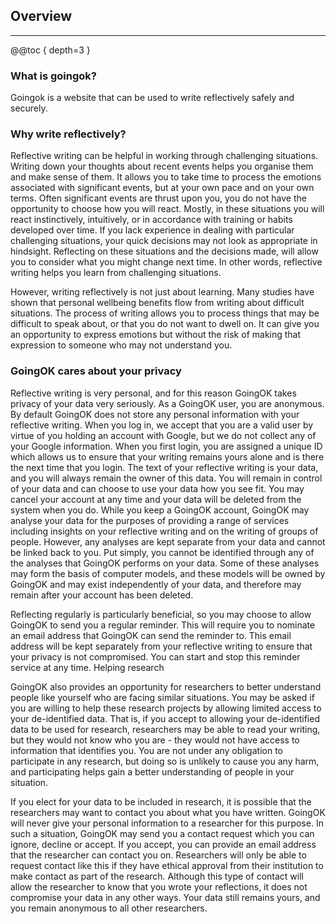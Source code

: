 ## Overview
---

@@toc { depth=3 }


### What is goingok?

Goingok is a website that can be used to write reflectively safely and securely.


### Why write reflectively?

Reflective writing can be helpful in working through challenging situations. Writing down your thoughts about recent events helps you organise them and make sense of them. It allows you to take time to process the emotions associated with significant events, but at your own pace and on your own terms. Often significant events are thrust upon you, you do not have the opportunity to choose how you will react. Mostly, in these situations you will react instinctively, intuitively, or in accordance with training or habits developed over time. If you lack experience in dealing with particular challenging situations, your quick decisions may not look as appropriate in hindsight. Reflecting on these situations and the decisions made, will allow you to consider what you might change next time. In other words, reflective writing helps you learn from challenging situations.

However, writing reflectively is not just about learning. Many studies have shown that personal wellbeing benefits flow from writing about difficult situations. The process of writing allows you to process things that may be difficult to speak about, or that you do not want to dwell on. It can give you an opportunity to express emotions but without the risk of making that expression to someone who may not understand you.

### GoingOK cares about your privacy

Reflective writing is very personal, and for this reason GoingOK takes privacy of your data very seriously. As a GoingOK user, you are anonymous. By default GoingOK does not store any personal information with your reflective writing. When you log in, we accept that you are a valid user by virtue of you holding an account with Google, but we do not collect any of your Google information. When you first login, you are assigned a unique ID which allows us to ensure that your writing remains yours alone and is there the next time that you login. The text of your reflective writing is your data, and you will always remain the owner of this data. You will remain in control of your data and can choose to use your data how you see fit. You may cancel your account at any time and your data will be deleted from the system when you do. While you keep a GoingOK account, GoingOK may analyse your data for the purposes of providing a range of services including insights on your reflective writing and on the writing of groups of people. However, any analyses are kept separate from your data and cannot be linked back to you. Put simply, you cannot be identified through any of the analyses that GoingOK performs on your data. Some of these analyses may form the basis of computer models, and these models will be owned by GoingOK and may exist independently of your data, and therefore may remain after your account has been deleted.

Reflecting regularly is particularly beneficial, so you may choose to allow GoingOK to send you a regular reminder. This will require you to nominate an email address that GoingOK can send the reminder to. This email address will be kept separately from your reflective writing to ensure that your privacy is not compromised. You can start and stop this reminder service at any time.
Helping research

GoingOK also provides an opportunity for researchers to better understand people like yourself who are facing similar situations. You may be asked if you are willing to help these research projects by allowing limited access to your de-identified data. That is, if you accept to allowing your de-identified data to be used for research, researchers may be able to read your writing, but they would not know who you are - they would not have access to information that identifies you. You are not under any obligation to participate in any research, but doing so is unlikely to cause you any harm, and participating helps gain a better understanding of people in your situation.

If you elect for your data to be included in research, it is possible that the researchers may want to contact you about what you have written. GoingOK will never give your personal information to a researcher for this purpose. In such a situation, GoingOK may send you a contact request which you can ignore, decline or accept. If you accept, you can provide an email address that the researcher can contact you on. Researchers will only be able to request contact like this if they have ethical approval from their institution to make contact as part of the research. Although this type of contact will allow the researcher to know that you wrote your reflections, it does not compromise your data in any other ways. Your data still remains yours, and you remain anonymous to all other researchers.